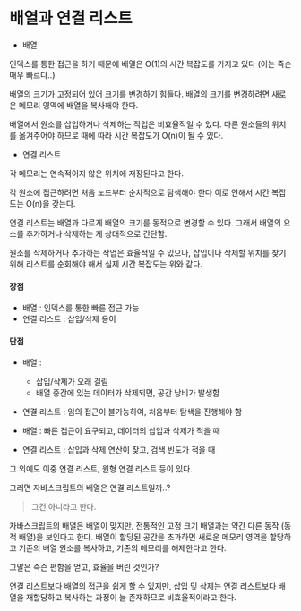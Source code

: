 # 배열과 연결 리스트



- 배열

인덱스를 통한 접근을 하기 때문에 배열은 O(1)의 시간 복잡도를 가지고 있다 (이는 즉슨 매우 빠르다..)

배열의 크기가 고정되어 있어 크기를 변경하기 힘들다. 배열의 크기를 변경하려면 새로운 메모리 영역에 배열을 복사해야 한다.

배열에서 원소를 삽입하거나 삭제하는 작업은 비효율적일 수 있다. 다른 원소들의 위치를 옮겨주어야 하므로 때에 따라 시간 복잡도가 O(n)이 될 수 있다.



- 연결 리스트

각 메모리는 연속적이지 않은 위치에 저장된다고 한다.

각 원소에 접근하려면 처음 노드부터 순차적으로 탐색해야 한다 이로 인해서 시간 복잡도는 O(n)을 갖는다.

연결 리스트는 배열과 다르게 배열의 크기를 동적으로 변경할 수 있다. 그래서 배열의 요소를 추가하거나 삭제하는 게 상대적으로 간단함.

원소를 삭제하거나 추가하는 작업은 효율적일 수 있으나, 삽입이나 삭제할 위치를 찾기 위해 리스트를 순회해야 해서 실제 시간 복잡도는 위와 같다. 



#### 장점

- 배열 : 인덱스를 통한 빠른 접근 가능
- 연결 리스트 : 삽입/삭제 용이

#### 단점

- 배열 :
  - 삽입/삭제가 오래 걸림
  - 배열 중간에 있는 데이터가 삭제되면, 공간 낭비가 발생함
- 연결 리스트 : 임의 접근이 불가능하여, 처음부터 탐색을 진행해야 함



- 배열 : 빠른 접근이 요구되고, 데이터의 삽입과 삭제가 적을 때
- 연결 리스트 : 삽입과 삭제 연산이 잦고, 검색 빈도가 적을 때

그 외에도 이중 연결 리스트, 원형 연결 리스트 등이 있다.



그러면 자바스크립트의 배열은 연결 리스트일까..?

> 그건 아니라고 한다.

자바스크립트의 배열은 배열이 맞지만, 전통적인 고정 크기 배열과는 약간 다른 동작 (동적 배열)을 보인다고 한다. 배열이 할당된 공간을 초과하면 새로운 메모리 영역을 할당하고 기존의 배열 원소를 복사하고, 기존의 메모리를 해제한다고 한다.

그말은 즉슨 편함을 얻고, 효율을 버린 것인가?

연결 리스트보다 배열의 접근을 쉽게 할 수 있지만, 삽입 및 삭제는 연결 리스트보다 배열을 재할당하고 복사하는 과정이 늘 존재하므로 비효율적이라고 한다.

